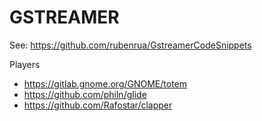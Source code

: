 GSTREAMER
=========

See: https://github.com/rubenrua/GstreamerCodeSnippets


Players

* https://gitlab.gnome.org/GNOME/totem
* https://github.com/philn/glide
* https://github.com/Rafostar/clapper